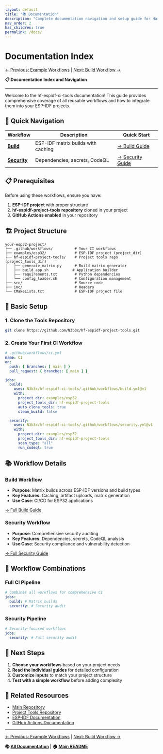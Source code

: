 ```yaml
---
layout: default
title: "📚 Documentation"
description: "Complete documentation navigation and setup guide for HardFOC ESP32 CI Tools"
nav_order: 2
has_children: true
permalink: /docs/
---
```


# Documentation Index

[← Previous: Example Workflows](example-workflows.md) | [Next: Build Workflow →](build-workflow.md)

**📋 Documentation Index and Navigation**

---

Welcome to the hf-espidf-ci-tools documentation! This guide provides comprehensive coverage of all reusable workflows and how to integrate them into your ESP-IDF projects.

## 🚀 Quick Navigation

| Workflow | Description | Quick Start |
|----------|-------------|-------------|
| **[Build](build-workflow.md)** | ESP-IDF matrix builds with caching | [→ Build Guide](build-workflow.md) |
| **[Security](security-workflow.md)** | Dependencies, secrets, CodeQL | [→ Security Guide](security-workflow.md) |

## 📋 Prerequisites

Before using these workflows, ensure you have:

1. **ESP-IDF project** with proper structure
2. **hf-espidf-project-tools repository** cloned in your project
3. **GitHub Actions enabled** in your repository

## 🏗️ Project Structure

```
your-esp32-project/
├── .github/workflows/          # Your CI workflows
├── examples/esp32/             # ESP-IDF project (project_dir)
├── hf-espidf-project-tools/    # Project tools repo (project_tools_dir)
│   ├── generate_matrix.py      # Build matrix generator
│   ├── build_app.sh           # Application builder
│   ├── requirements.txt        # Python dependencies
│   └── config_loader.sh        # Configuration management
├── src/                        # Source code
├── inc/                        # Headers
└── CMakeLists.txt              # ESP-IDF project file
```

## 🔧 Basic Setup

### 1. Clone the Tools Repository

```bash
git clone https://github.com/N3b3x/hf-espidf-project-tools.git
```

### 2. Create Your First CI Workflow

```yaml
# .github/workflows/ci.yml
name: CI
on:
  push: { branches: [ main ] }
  pull_request: { branches: [ main ] }

jobs:
  build:
    uses: N3b3x/hf-espidf-ci-tools/.github/workflows/build.yml@v1
    with:
      project_dir: examples/esp32
      project_tools_dir: hf-espidf-project-tools
      auto_clone_tools: true
      clean_build: false

  security:
    uses: N3b3x/hf-espidf-ci-tools/.github/workflows/security.yml@v1
    with:
      project_dir: examples/esp32
      project_tools_dir: hf-espidf-project-tools
      scan_type: "all"
      run_codeql: true
```

## 📚 Workflow Details

### Build Workflow
- **Purpose**: Matrix builds across ESP-IDF versions and build types
- **Key Features**: Caching, artifact uploads, matrix generation
- **Use Case**: CI/CD for ESP32 applications

[→ Full Build Guide](build-workflow.md)


### Security Workflow
- **Purpose**: Comprehensive security auditing
- **Key Features**: Dependencies, secrets, CodeQL analysis
- **Use Case**: Security compliance and vulnerability detection

[→ Full Security Guide](security-workflow.md)

## 🔄 Workflow Combinations

### Full CI Pipeline
```yaml
# Combines all workflows for comprehensive CI
jobs:
  build: # Matrix builds
  security: # Security audit
```

### Security Pipeline
```yaml
# Security-focused workflows
jobs:
  security: # Full security audit
```

## 📖 Next Steps

1. **Choose your workflows** based on your project needs
2. **Read the individual guides** for detailed configuration
3. **Customize inputs** to match your project structure
4. **Test with a simple workflow** before adding complexity

## 🔗 Related Resources

- [Main Repository](https://github.com/N3b3x/hf-espidf-ci-tools)
- [Project Tools Repository](https://github.com/N3b3x/hf-espidf-project-tools)
- [ESP-IDF Documentation](https://docs.espressif.com/projects/esp-idf/)
- [GitHub Actions Documentation](https://docs.github.com/en/actions)

---

[← Previous: Example Workflows](example-workflows.md) | [Next: Build Workflow →](build-workflow.md)

**📚 [All Documentation](index.md)** | **🏠 [Main README](../README.md)**

